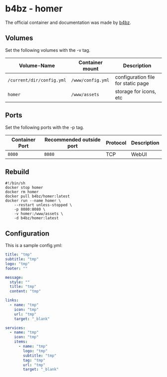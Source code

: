# b4bz - homer

The official container and documentation was made by [b4bz](https://hub.docker.com/r/b4bz/homer).

## Volumes

Set the following volumes with the -v tag.

| Volume-Name               | Container mount   | Description                        |
| ------------------------- | ----------------- | ---------------------------------- |
| `/current/dir/config.yml` | `/www/config.yml` | configuration file for static page |
| `homer`                   | `/www/assets`     | storage for icons, etc             |

## Ports

Set the following ports with the -p tag.

| Container Port | Recommended outside port | Protocol | Description |
| -------------- | ------------------------ | -------- | ----------- |
| `8080`         | `8080`                   | TCP      | WebUI       |

## Rebuild

```shell
#!/bin/sh
docker stop homer
docker rm homer
docker pull b4bz/homer:latest
docker run --name homer \
    --restart unless-stopped \
    -p 8080:8080 \
    -v homer:/www/assets \
    -d b4bz/homer:latest
```

## Configuration

This is a sample config.yml:

```yml
title: "tmp"
subtitle: "tmp"
logo: "tmp"
footer: ""

message:
  style: ""
  title: "tmp"
  content: "tmp"

links:
  - name: "tmp"
    icon: "tmp"
    url: "tmp"
    target: "_blank"

services:
  - name: "tmp"
    icon: "tmp"
    items:
      - name: "tmp"
        logo: "tmp"
        subtitle: "tmp"
        tag: "tmp"
        url: "tmp"
        target: "_blank"
```
